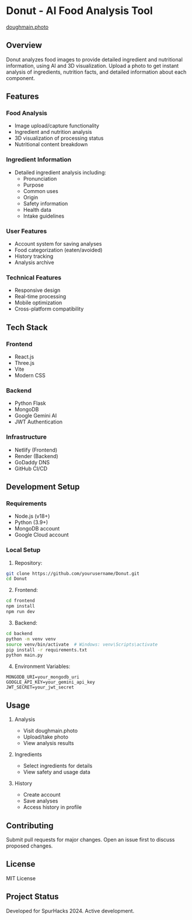 # Donut - AI Food Analysis Tool

[doughmain.photo](https://doughmain.photo)

## Overview
Donut analyzes food images to provide detailed ingredient and nutritional information, using AI and 3D visualization. Upload a photo to get instant analysis of ingredients, nutrition facts, and detailed information about each component.

## Features

### Food Analysis
- Image upload/capture functionality
- Ingredient and nutrition analysis
- 3D visualization of processing status
- Nutritional content breakdown

### Ingredient Information
- Detailed ingredient analysis including:
  - Pronunciation
  - Purpose
  - Common uses
  - Origin
  - Safety information
  - Health data
  - Intake guidelines

### User Features
- Account system for saving analyses
- Food categorization (eaten/avoided)
- History tracking
- Analysis archive

### Technical Features
- Responsive design
- Real-time processing
- Mobile optimization
- Cross-platform compatibility

## Tech Stack

### Frontend
- React.js
- Three.js
- Vite
- Modern CSS

### Backend
- Python Flask
- MongoDB
- Google Gemini AI
- JWT Authentication

### Infrastructure
- Netlify (Frontend)
- Render (Backend)
- GoDaddy DNS
- GitHub CI/CD

## Development Setup

### Requirements
- Node.js (v18+)
- Python (3.9+)
- MongoDB account
- Google Cloud account

### Local Setup

1. Repository:
```bash
git clone https://github.com/yourusername/Donut.git
cd Donut
```

2. Frontend:
```bash
cd frontend
npm install
npm run dev
```

3. Backend:
```bash
cd backend
python -m venv venv
source venv/bin/activate  # Windows: venv\Scripts\activate
pip install -r requirements.txt
python main.py
```

4. Environment Variables:
```
MONGODB_URI=your_mongodb_uri
GOOGLE_API_KEY=your_gemini_api_key
JWT_SECRET=your_jwt_secret
```

## Usage

1. Analysis
   - Visit doughmain.photo
   - Upload/take photo
   - View analysis results

2. Ingredients
   - Select ingredients for details
   - View safety and usage data

3. History
   - Create account
   - Save analyses
   - Access history in profile

## Contributing
Submit pull requests for major changes. Open an issue first to discuss proposed changes.

## License
MIT License

## Project Status
Developed for SpurHacks 2024. Active development.